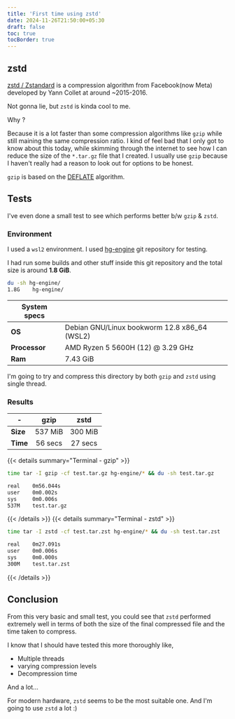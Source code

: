```yaml
---
title: 'First time using zstd'
date: 2024-11-26T21:50:00+05:30
draft: false
toc: true
tocBorder: true
---
```


## zstd

[zstd / Zstandard](https://en.wikipedia.org/wiki/Zstd) is a compression algorithm from Facebook(now Meta) developed by Yann Collet at around  ~2015-2016.

Not gonna lie, but `zstd` is kinda cool to me.

Why ?

Because it is a lot faster than some compression algorithms like `gzip` while still maining the same compression ratio. I kind of feel bad that I only got to know about this today, while skimming through the internet to see how I can reduce the size of the `*.tar.gz` file that I created. I usually use `gzip` because I haven't really had a reason to look out for options to be honest.

`gzip` is based on the [DEFLATE](https://en.wikipedia.org/wiki/Deflate) algorithm.

## Tests
I've even done a small test to see which performs better b/w `gzip` & `zstd`.

### Environment
I used a `wsl2` environment. I used [hg-engine](https://github.com/BluRosie/hg-engine) git repository for testing.

I had run some builds and other stuff inside this git repository and the total size is around **1.8 GiB**.

```bash
du -sh hg-engine/
1.8G    hg-engine/
```

|System specs||
|------|-------|
|**OS**| Debian GNU/Linux bookworm 12.8 x86_64 (WSL2)|
| **Processor** | AMD Ryzen 5 5600H (12) @ 3.29 GHz|
|**Ram**| 7.43 GiB|

I'm going to try and compress this directory by both `gzip` and `zstd` using single thread.

### Results

|-| gzip| zstd |
|----| :-------------: |:-------------:|
|**Size**| 537 MiB      | 300 MiB |
|**Time**|   56 secs    | 27 secs |

{{< details summary="Terminal - gzip" >}}
```bash
time tar -I gzip -cf test.tar.gz hg-engine/* && du -sh test.tar.gz

real    0m56.044s
user    0m0.002s
sys     0m0.006s
537M    test.tar.gz
```
{{< /details >}}
{{< details summary="Terminal - zstd" >}}
```bash
time tar -I zstd -cf test.tar.zst hg-engine/* && du -sh test.tar.zst

real    0m27.091s
user    0m0.006s
sys     0m0.000s
300M    test.tar.zst
```
{{< /details >}}


## Conclusion

From this very basic and small test, you could see that `zstd` performed extremely well in terms of both the size of the final compressed file and the time taken to compress.

I know that I should have tested this more thoroughly like,

- Multiple threads
- varying compression levels
- Decompression time

And a lot...

For modern hardware, `zstd` seems to be the most suitable one. And I'm going to use `zstd` a lot :)